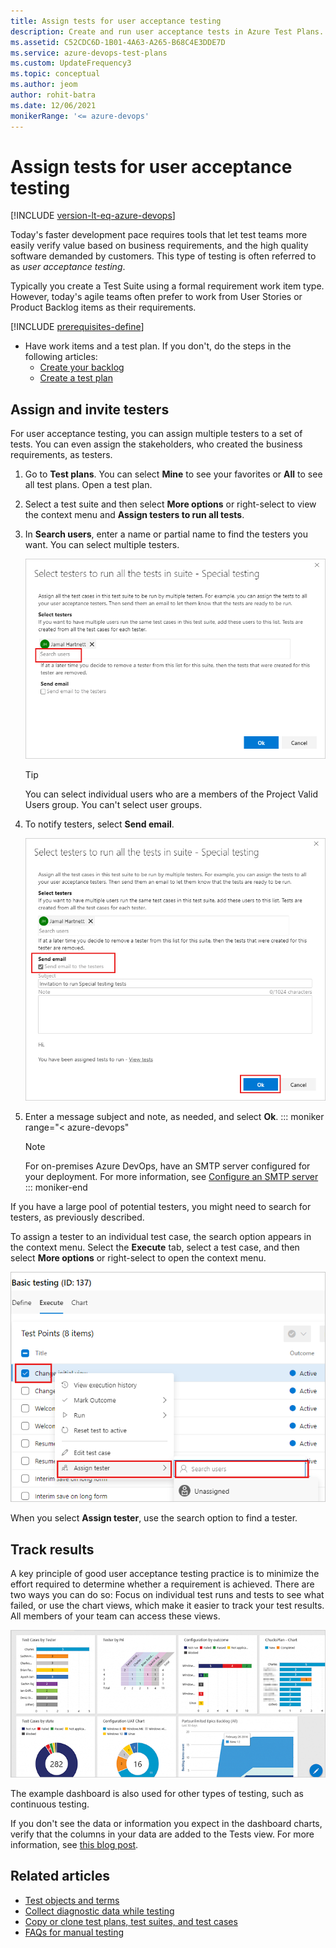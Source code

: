 ```yaml
---
title: Assign tests for user acceptance testing
description: Create and run user acceptance tests in Azure Test Plans. Test to verify that each of the deliverables meets your users' needs.
ms.assetid: C52CDC6D-1B01-4A63-A265-B68C4E3DDE7D
ms.service: azure-devops-test-plans
ms.custom: UpdateFrequency3
ms.topic: conceptual
ms.author: jeom
author: rohit-batra
ms.date: 12/06/2021
monikerRange: '<= azure-devops'
---
```


# Assign tests for user acceptance testing

[!INCLUDE [version-lt-eq-azure-devops](../includes/version-lt-eq-azure-devops.md)] 

Today's faster development pace requires tools that let test teams more easily verify value based
on business requirements, and the high quality software demanded by customers. This type of testing is often referred to as _user acceptance testing_.

Typically you create a Test Suite using a formal requirement work item type. However, today's 
agile teams often prefer to work from User Stories or Product Backlog items as their requirements.

[!INCLUDE [prerequisites-define](includes/prerequisites-stakeholder.md)]
- Have work items and a test plan. If you don't, do the steps in the following articles: 
   - [Create your backlog](../boards/backlogs/create-your-backlog.md)
   - [Create a test plan](create-a-test-plan.md)

<a name="search-assign"></a>

## Assign and invite testers

For user acceptance testing, you can assign multiple testers to a set of tests. You can even assign the stakeholders, who created the business requirements, as testers.

1. Go to **Test plans**. You can select **Mine** to see your favorites or **All** to see all test plans. Open a test plan.

2. Select a test suite and then select **More options** or right-select to view the context menu and **Assign testers to run all tests**.

3. In **Search users**, enter a name or partial name to find the testers you want. You can select multiple testers.

   ![Screenshot shows the option to search for users with two users already selected.](media/user-acceptance-testing/search-select-testers.png)

   > [!TIP]
   > You can select individual users who are a members of the Project Valid Users group.
   > You can't select user groups.

4. To notify testers, select **Send email**.

   ![Screenshot shows the option to send email selected and text boxes for subject and notes.](media/user-acceptance-testing/send-messages-testers.png)

5. Enter a message subject and note, as needed, and select **Ok**.
::: moniker range="< azure-devops"

   > [!NOTE]
   > For on-premises Azure DevOps, have an SMTP server configured for your deployment.
   > For more information, see [Configure an SMTP server](/azure/devops/server/admin/setup-customize-alerts)
::: moniker-end

If you have a large pool of potential testers, you might need to search for testers, as previously described.

To assign a tester to an individual test case, the search option appears in the context menu.
Select the **Execute** tab, select a test case, and then select **More options** or right-select to open the context menu.

![Screenshot shows a test case selected with the Assign tester menu option selected and Search users highlighted.](media/user-acceptance-testing/test-case-search-testers.png)

When you select **Assign tester**, use the search option to find a tester.

## Track results

A key principle of good user acceptance testing practice is to minimize the effort required to determine whether a requirement is achieved. There are two ways you can do so: Focus on individual test runs and tests to see what failed, or use the chart views, which make it easier to track your test results. All members of your team can access these views.   

![Screenshot showing test results.](media/user-acceptance-testing/uat8.png)

The example dashboard is also used for other types of testing, such as continuous testing.

If you don't see the data or information you expect in the dashboard charts, verify that the columns in your data are added to the Tests view. For more information, see [this blog post](https://devblogs.microsoft.com/devops/visual-studio-team-services-manual-testing-tips-charts-iterations-and-runs/).

## Related articles

- [Test objects and terms](test-objects-overview.md)
- [Collect diagnostic data while testing](collect-diagnostic-data.md)
- [Copy or clone test plans, test suites, and test cases](copy-clone-test-items.md)
- [FAQs for manual testing](reference-qa.yml)
